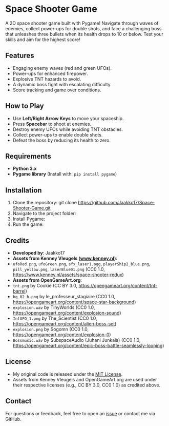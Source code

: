 # Space Shooter Game

A 2D space shooter game built with Pygame! Navigate through waves of enemies, collect power-ups for double shots, and face a challenging boss that unleashes three bullets when its health drops to 10 or below. Test your skills and aim for the highest score!

## Features
- Engaging enemy waves (red and green UFOs).
- Power-ups for enhanced firepower.
- Explosive TNT hazards to avoid.
- A dynamic boss fight with escalating difficulty.
- Score tracking and game over conditions.

## How to Play
- Use **Left/Right Arrow Keys** to move your spaceship.
- Press **Spacebar** to shoot at enemies.
- Destroy enemy UFOs while avoiding TNT obstacles.
- Collect power-ups to enable double shots.
- Defeat the boss by reducing its health to zero.

## Requirements
- **Python 3.x**
- **Pygame library** (Install with: `pip install pygame`)

## Installation
1. Clone the repository: git clone https://github.com/Jaakko17/Space-Shooter-Game.git
2. Navigate to the project folder:
3. Install Pygame:
4. Run the game:

## Credits
- **Developed by**: Jaakko17  
- **Assets from Kenney Vleugels (www.kenney.nl)**:
- `ufoRed.png`, `ufoGreen.png`, `sfx_laser1.ogg`, `playerShip2_blue.png`, `pill_yellow.png`, `laserBlue01.png` (CC0 1.0, https://www.kenney.nl/assets/space-shooter-redux)
- **Assets from OpenGameArt.org**:
- `tnt.png` by Cookie (CC BY 3.0, https://opengameart.org/content/tnt-barrel)
- `bg_02_h.png` by le_professeur_stagiaire (CC0 1.0, https://opengameart.org/content/space-star-background)
- `explosion.wav` by TinyWorlds (CC0 1.0, https://opengameart.org/content/explosion-sound)
- `InfUFO_1.png` by The_Scientist (CC0 1.0, https://opengameart.org/content/alien-boss-set)
- `explosion.png` by Sogomn (CC0 1.0, https://opengameart.org/content/explosion-0)
- `Bossmusic.wav` by SubspaceAudio (Juhani Junkala) (CC0 1.0, https://opengameart.org/content/epic-boss-battle-seamlessly-looping)

## License
- My original code is released under the [MIT License](LICENSE).
- Assets from Kenney Vleugels and OpenGameArt.org are used under their respective licenses (e.g., CC BY 3.0, CC0 1.0) as credited above.

## Contact
For questions or feedback, feel free to open an [issue](https://github.com/Jaakko17/Space-Shooter-Game/issues) or contact me via GitHub.
